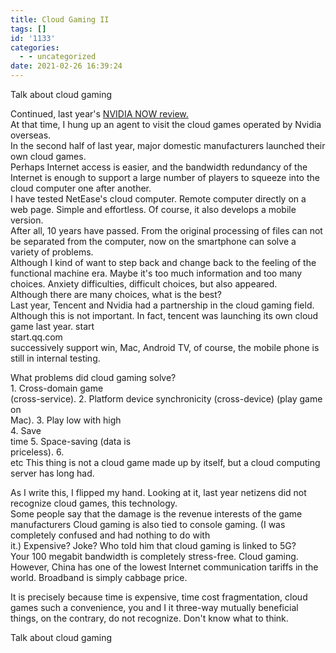 ```yaml
---
title: Cloud Gaming II
tags: []
id: '1133'
categories:
  - - uncategorized
date: 2021-02-26 16:39:24
---
```


Talk about cloud gaming

Continued, last year's [NVIDIA NOW review.](https://jioushan.top/2020/03/05/nvidia-geforce-now-%e8%af%84%e6%b5%8b/)  
At that time, I hung up an agent to visit the cloud games operated by Nvidia overseas.  
In the second half of last year, major domestic manufacturers launched their own cloud games.  
Perhaps Internet access is easier, and the bandwidth redundancy of the Internet is enough to support a large number of players to squeeze into the cloud computer one after another.  
I have tested NetEase's cloud computer. Remote computer directly on a web page. Simple and effortless. Of course, it also develops a mobile version.  
After all, 10 years have passed. From the original processing of files can not be separated from the computer, now on the smartphone can solve a variety of problems.  
Although I kind of want to step back and change back to the feeling of the functional machine era. Maybe it's too much information and too many choices. Anxiety difficulties, difficult choices, but also appeared.  
Although there are many choices, what is the best?  
Last year, Tencent and Nvidia had a partnership in the cloud gaming field. Although this is not important. In fact, tencent was launching its own cloud game last year. start  
start.qq.com  
successively support win, Mac, Android TV, of course, the mobile phone is still in internal testing.

What problems did cloud gaming solve?  
1\. Cross-domain game  
(cross-service). 2. Platform device synchronicity (cross-device) (play game on  
Mac). 3. Play low with high  
4\. Save  
time 5. Space-saving (data is  
priceless). 6.  
etc This thing is not a cloud game made up by itself, but a cloud computing server has long had.

As I write this, I flipped my hand. Looking at it, last year netizens did not recognize cloud games, this technology.  
Some people say that the damage is the revenue interests of the game  
manufacturers Cloud gaming is also tied to console gaming. (I was completely confused and had nothing to do with  
it.) Expensive? Joke? Who told him that cloud gaming is linked to 5G?  
Your 100 megabit bandwidth is completely stress-free. Cloud gaming. However, China has one of the lowest Internet communication tariffs in the world. Broadband is simply cabbage price.

It is precisely because time is expensive, time cost fragmentation, cloud games such a convenience, you and I it three-way mutually beneficial things, on the contrary, do not recognize. Don't know what to think.

Talk about cloud gaming